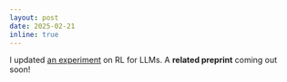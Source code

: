 ```yaml
---
layout: post
date: 2025-02-21
inline: true
---
```


I updated [an experiment](https://mingyin0312.github.io/blog/2025/rl-llm/) on RL for LLMs. A **related preprint** coming out soon!  

